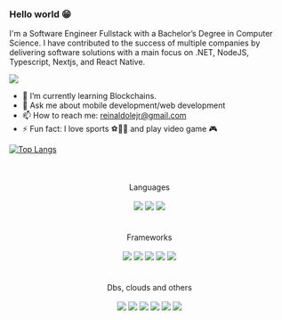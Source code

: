 ### Hello world 😁

I'm a Software Engineer Fullstack with a Bachelor’s Degree in Computer Science. 
I have contributed to the success of multiple companies by delivering software solutions with a main focus on .NET, NodeJS, Typescript, Nextjs, and React Native.

<!-- Linkedin -->
<a href="https://www.linkedin.com/in/reinaldolejr/">
  <img src="https://img.shields.io/badge/linkedin-%20?style=for-the-badge&logo=linkedin&color=%230b66c2">
</a>

- 🌱 I’m currently learning Blockchains.
- 💬 Ask me about mobile development/web development
- 📫 How to reach me: reinaldolejr@gmail.com
- ⚡ Fun fact: I love sports ⚽🏀🏈 and play video game 🎮

[![Top Langs](https://github-readme-stats.vercel.app/api/top-langs/?username=reinaldolejr&layout=compact)](https://github.com/reinaldolejr/github-readme-stats)


<br/>
<div align="center" style="margin-top:20px">
Languages<br/><br/>
<img src="https://img.shields.io/badge/javascript-%23323330.svg?style=for-the-badge&logo=javascript&logoColor=%23F7DF1E"/>
<img src="https://img.shields.io/badge/typescript-%23007ACC.svg?style=for-the-badge&logo=typescript&logoColor=%23fff"/>
<img src="https://img.shields.io/badge/c%23-%20?style=for-the-badge&logo=dotnet&color=%234123aa">
</div><br/>

<div align="center" style="margin-top:20px">
Frameworks<br/><br/>
<img src="https://img.shields.io/badge/dotnet-%20?style=for-the-badge&logo=dotnet&logoColor=%23fff&color=%23512BD4">
<img src="https://img.shields.io/badge/node.js%20-%2343853D.svg?&style=for-the-badge&logo=node.js&logoColor=%23fff"/>
<img src="https://img.shields.io/badge/react%20-%2320232a.svg?&style=for-the-badge&logo=react&logoColor=%2361DAFB"/>
<img src="https://img.shields.io/badge/react_native%20-%2320232a.svg?&style=for-the-badge&logo=react&logoColor=%2361DAFB"/>
<img src="https://img.shields.io/badge/nestjs-%23E0234E.svg?style=for-the-badge&logo=nestjs&logoColor=%23fff"/>
</div><br/>
  
<div align="center" style="margin-top:20px">
Dbs, clouds and others<br/><br/>
<img src="https://img.shields.io/badge/AWS-%20?style=for-the-badge&logo=amazonwebservices&color=%23FF9900">
<img src="https://img.shields.io/badge/firebase-%20?style=for-the-badge&logo=firebase&color=%23DD2C00">
<img src="https://img.shields.io/badge/MySql-%20?style=for-the-badge&logo=mysql&logoColor=%23FFF&color=%234479A1">
<img src="https://img.shields.io/badge/postgres-%23316192.svg?&style=for-the-badge&logo=postgresql&logoColor=%23fff"/>
<img src="https://img.shields.io/badge/oracle-%20?style=for-the-badge&logo=oracle&color=%23F80000">
<img src="https://img.shields.io/badge/MongoDB-%234ea94b.svg?style=for-the-badge&logo=mongodb&logoColor=%23fff"/>
</div>

